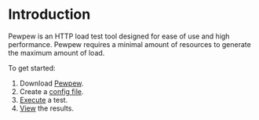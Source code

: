 # Introduction
Pewpew is an HTTP load test tool designed for ease of use and high performance. Pewpew requires a minimal amount of resources to generate the maximum amount of load.

To get started:
1. Download [Pewpew](https://github.com/fs-eng/pewpew/releases/latest).
2. Create a [config file](./config.md).
3. [Execute](./cli.md) a test.
4. [View](./viewing-results.md) the results.